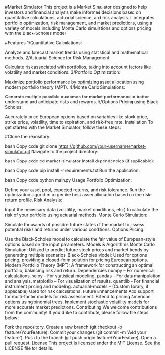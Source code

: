 #Market Simulator
This project is a Market Simulator designed to help investors and financial analysts make informed decisions based on quantitative calculations, actuarial science, and risk analysis. It integrates portfolio optimization, risk management, and market predictions, using a variety of models including Monte Carlo simulations and options pricing with the Black-Scholes model.

#Features
1/Quantitative Calculations:

Analyze and forecast market trends using statistical and mathematical methods.
2/Actuarial Science for Risk Management:

Calculate risk associated with portfolios, taking into account factors like volatility and market conditions.
3/Portfolio Optimization:

Maximize portfolio performance by optimizing asset allocation using modern portfolio theory (MPT).
4/Monte Carlo Simulations:

Generate multiple possible outcomes for market performance to better understand and anticipate risks and rewards.
5/Options Pricing using Black-Scholes:

Accurately price European options based on variables like stock price, strike price, volatility, time to expiration, and risk-free rate.
Installation
To get started with the Market Simulator, follow these steps:

#Clone the repository:

bash
Copy code
git clone https://github.com/your-username/market-simulator.git
Navigate to the project directory:

bash
Copy code
cd market-simulator
Install dependencies (if applicable):

bash
Copy code
pip install -r requirements.txt
Run the application:

bash
Copy code
python main.py
Usage
Portfolio Optimization:

Define your asset pool, expected returns, and risk tolerance.
Run the optimization algorithm to get the best asset allocation based on the risk-return profile.
Risk Analysis:

Input the necessary data (volatility, market conditions, etc.) to calculate the risk of your portfolio using actuarial methods.
Monte Carlo Simulation:

Simulate thousands of possible future states of the market to assess potential risks and returns under various conditions.
Options Pricing:

Use the Black-Scholes model to calculate the fair value of European-style options based on the input parameters.
Models & Algorithms
Monte Carlo Simulation: Utilized to predict future stock prices and market trends by generating multiple scenarios.
Black-Scholes Model: Used for options pricing, providing a closed-form solution for pricing European options.
Modern Portfolio Theory (MPT): A framework for constructing an optimal portfolio, balancing risk and return.
Dependencies
numpy – For numerical calculations.
scipy – For statistical modeling.
pandas – For data manipulation and analysis.
matplotlib – For visualization of results.
quantlib – For financial instrument pricing and modeling.
actuarial-models – (Custom library, if applicable) Used for risk calculations.
Future Enhancements
Add support for multi-factor models for risk assessment.
Extend to pricing American options using binomial trees.
Implement stochastic volatility models for more accurate market predictions.
Contributing
We welcome contributions from the community! If you'd like to contribute, please follow the steps below:

Fork the repository.
Create a new branch (git checkout -b feature/YourFeature).
Commit your changes (git commit -m 'Add your feature').
Push to the branch (git push origin feature/YourFeature).
Open a pull request.
License
This project is licensed under the MIT License. See the LICENSE file for details.
